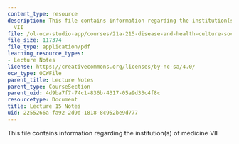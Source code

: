 ```yaml
---
content_type: resource
description: This file contains information regarding the institution(s) of medicine
  VII
file: /ol-ocw-studio-app/courses/21a-215-disease-and-health-culture-society-and-ethics-spring-2012/2255266afa922d9d18188c952be9d777_MIT21A_215S12_lecture_15.pdf
file_size: 117374
file_type: application/pdf
learning_resource_types:
- Lecture Notes
license: https://creativecommons.org/licenses/by-nc-sa/4.0/
ocw_type: OCWFile
parent_title: Lecture Notes
parent_type: CourseSection
parent_uid: 4d9ba7f7-74c1-836b-4317-05a9d33c4f8c
resourcetype: Document
title: Lecture 15 Notes
uid: 2255266a-fa92-2d9d-1818-8c952be9d777
---
```

This file contains information regarding the institution(s) of medicine VII